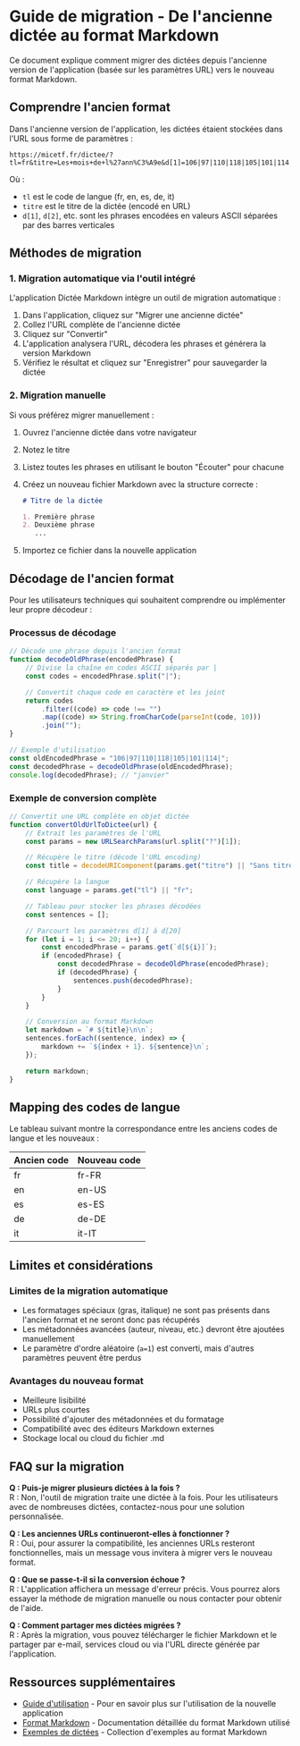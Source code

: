 # Guide de migration - De l'ancienne dictée au format Markdown

Ce document explique comment migrer des dictées depuis l'ancienne version de l'application (basée sur les paramètres URL) vers le nouveau format Markdown.

## Comprendre l'ancien format

Dans l'ancienne version de l'application, les dictées étaient stockées dans l'URL sous forme de paramètres :

```
https://micetf.fr/dictee/?tl=fr&titre=Les+mois+de+l%27ann%C3%A9e&d[1]=106|97|110|118|105|101|114|&d[2]=102|233|118|114|105|101|114|&d[3]=109|97|114|115|
```

Où :

-   `tl` est le code de langue (fr, en, es, de, it)
-   `titre` est le titre de la dictée (encodé en URL)
-   `d[1]`, `d[2]`, etc. sont les phrases encodées en valeurs ASCII séparées par des barres verticales

## Méthodes de migration

### 1. Migration automatique via l'outil intégré

L'application Dictée Markdown intègre un outil de migration automatique :

1. Dans l'application, cliquez sur "Migrer une ancienne dictée"
2. Collez l'URL complète de l'ancienne dictée
3. Cliquez sur "Convertir"
4. L'application analysera l'URL, décodera les phrases et générera la version Markdown
5. Vérifiez le résultat et cliquez sur "Enregistrer" pour sauvegarder la dictée

### 2. Migration manuelle

Si vous préférez migrer manuellement :

1. Ouvrez l'ancienne dictée dans votre navigateur
2. Notez le titre
3. Listez toutes les phrases en utilisant le bouton "Écouter" pour chacune
4. Créez un nouveau fichier Markdown avec la structure correcte :

    ```markdown
    # Titre de la dictée

    1. Première phrase
    2. Deuxième phrase
       ...
    ```

5. Importez ce fichier dans la nouvelle application

## Décodage de l'ancien format

Pour les utilisateurs techniques qui souhaitent comprendre ou implémenter leur propre décodeur :

### Processus de décodage

```javascript
// Décode une phrase depuis l'ancien format
function decodeOldPhrase(encodedPhrase) {
    // Divise la chaîne en codes ASCII séparés par |
    const codes = encodedPhrase.split("|");

    // Convertit chaque code en caractère et les joint
    return codes
        .filter((code) => code !== "")
        .map((code) => String.fromCharCode(parseInt(code, 10)))
        .join("");
}

// Exemple d'utilisation
const oldEncodedPhrase = "106|97|110|118|105|101|114|";
const decodedPhrase = decodeOldPhrase(oldEncodedPhrase);
console.log(decodedPhrase); // "janvier"
```

### Exemple de conversion complète

```javascript
// Convertit une URL complète en objet dictée
function convertOldUrlToDictee(url) {
    // Extrait les paramètres de l'URL
    const params = new URLSearchParams(url.split("?")[1]);

    // Récupère le titre (décode l'URL encoding)
    const title = decodeURIComponent(params.get("titre") || "Sans titre");

    // Récupère la langue
    const language = params.get("tl") || "fr";

    // Tableau pour stocker les phrases décodées
    const sentences = [];

    // Parcourt les paramètres d[1] à d[20]
    for (let i = 1; i <= 20; i++) {
        const encodedPhrase = params.get(`d[${i}]`);
        if (encodedPhrase) {
            const decodedPhrase = decodeOldPhrase(encodedPhrase);
            if (decodedPhrase) {
                sentences.push(decodedPhrase);
            }
        }
    }

    // Conversion au format Markdown
    let markdown = `# ${title}\n\n`;
    sentences.forEach((sentence, index) => {
        markdown += `${index + 1}. ${sentence}\n`;
    });

    return markdown;
}
```

## Mapping des codes de langue

Le tableau suivant montre la correspondance entre les anciens codes de langue et les nouveaux :

| Ancien code | Nouveau code |
| ----------- | ------------ |
| fr          | fr-FR        |
| en          | en-US        |
| es          | es-ES        |
| de          | de-DE        |
| it          | it-IT        |

## Limites et considérations

### Limites de la migration automatique

-   Les formatages spéciaux (gras, italique) ne sont pas présents dans l'ancien format et ne seront donc pas récupérés
-   Les métadonnées avancées (auteur, niveau, etc.) devront être ajoutées manuellement
-   Le paramètre d'ordre aléatoire (`a=1`) est converti, mais d'autres paramètres peuvent être perdus

### Avantages du nouveau format

-   Meilleure lisibilité
-   URLs plus courtes
-   Possibilité d'ajouter des métadonnées et du formatage
-   Compatibilité avec des éditeurs Markdown externes
-   Stockage local ou cloud du fichier .md

## FAQ sur la migration

**Q : Puis-je migrer plusieurs dictées à la fois ?**  
R : Non, l'outil de migration traite une dictée à la fois. Pour les utilisateurs avec de nombreuses dictées, contactez-nous pour une solution personnalisée.

**Q : Les anciennes URLs continueront-elles à fonctionner ?**  
R : Oui, pour assurer la compatibilité, les anciennes URLs resteront fonctionnelles, mais un message vous invitera à migrer vers le nouveau format.

**Q : Que se passe-t-il si la conversion échoue ?**  
R : L'application affichera un message d'erreur précis. Vous pourrez alors essayer la méthode de migration manuelle ou nous contacter pour obtenir de l'aide.

**Q : Comment partager mes dictées migrées ?**  
R : Après la migration, vous pouvez télécharger le fichier Markdown et le partager par e-mail, services cloud ou via l'URL directe générée par l'application.

## Ressources supplémentaires

-   [Guide d'utilisation](GUIDE_UTILISATION.md) - Pour en savoir plus sur l'utilisation de la nouvelle application
-   [Format Markdown](FORMAT_MARKDOWN.md) - Documentation détaillée du format Markdown utilisé
-   [Exemples de dictées](https://github.com/micetf/dictee-markdown/tree/main/examples) - Collection d'exemples au format Markdown
